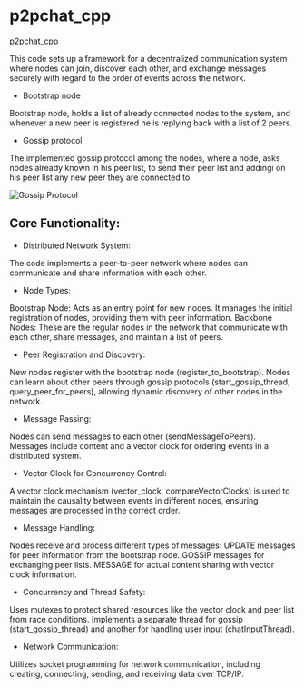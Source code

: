 # p2pchat_cpp
p2pchat_cpp

This code sets up a framework for a decentralized communication system where nodes can join, 
discover each other, and exchange messages securely with regard to the order 
of events across the network. 

* Bootstrap node

Bootstrap node, holds a list of already connected nodes to the system, and whenever a new peer is registered
he is replying back with a list of 2 peers.

* Gossip protocol

The implemented gossip protocol among the nodes, where a node, asks nodes already known in his peer list, 
to send their peer list and addingi on his peer list any new peer they are connected to.

![Gossip Protocol](https://github.com/NikosMouzakitis/p2pchat_cpp/blop/main/media/gossip-protocol.gif)


## Core Functionality:

* Distributed Network System:

The code implements a peer-to-peer network where nodes can communicate and share information with each other.

* Node Types:

Bootstrap Node: Acts as an entry point for new nodes. It manages the initial registration of nodes, providing them with peer information.
Backbone Nodes: These are the regular nodes in the network that communicate with each other, share messages, and maintain a list of peers.

* Peer Registration and Discovery:

New nodes register with the bootstrap node (register\_to\_bootstrap).
Nodes can learn about other peers through gossip protocols (start\_gossip\_thread, query\_peer\_for\_peers), allowing dynamic discovery of other nodes in the network.

* Message Passing:

Nodes can send messages to each other (sendMessageToPeers). Messages include content and a vector clock for ordering events in a distributed system.

* Vector Clock for Concurrency Control:

A vector clock mechanism (vector\_clock, compareVectorClocks) is used to maintain the causality between events in different nodes, ensuring messages are processed in the correct order.

* Message Handling:

Nodes receive and process different types of messages:
UPDATE messages for peer information from the bootstrap node.
GOSSIP messages for exchanging peer lists.
MESSAGE for actual content sharing with vector clock information.

* Concurrency and Thread Safety:

Uses mutexes to protect shared resources like the vector clock and peer list from race conditions.
Implements a separate thread for gossip (start_gossip\_thread) and another for handling user input (chatInputThread).

* Network Communication:

Utilizes socket programming for network communication, including creating, connecting, sending, and receiving data over TCP/IP.



